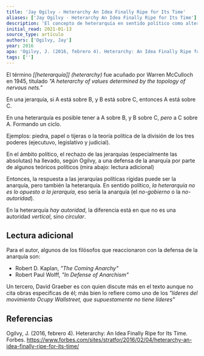 ```yaml
---
title: 'Jay Ogilvy - Heterarchy An Idea Finally Ripe for Its Time'
aliases: ['Jay Ogilvy - Heterarchy An Idea Finally Ripe for Its Time']
description: 'El concepto de heterarquía en sentido político como alternativa a la anarquía ante los sistemas jerárquicos'
initial_read: 2021-01-13
source_type: artículo
authors: ['Ogilvy, Jay']
year: 2016
apa: 'Ogilvy, J. (2016, febrero 4). Heterarchy: An Idea Finally Ripe for Its Time. Forbes. https://www.forbes.com/sites/stratfor/2016/02/04/heterarchy-an-idea-finally-ripe-for-its-time/'
tags: ['']
---
```


El término *[[heterarquía]] (heterarchy)* fue acuñado por Warren McCulloch en 1945, titulado *"A heterarchy of values determined by the topology of nervous nets."*

En una jerarquía, si A está sobre B, y B está sobre C, entonces A está sobre C.

En una heterarquía es posible tener a A  sobre B, y B sobre C, *pero* a C sobre A. Formando un ciclo.

Ejemplos: piedra, papel o tijeras o la teoría política de la división de los tres poderes (ejecutuvo, legislativo y judicial).

En el ámbito político, el rechazo de las jerarquías (especialmente las absolutas) ha llevado, según Ogilvy, a una defensa de la anarquía por parte de algunos teóricos políticos (mira abajo: lectura adicional)

Entonces, la respuesta a las jerarquías políticas rígidas puede ser la anarquía, pero también la heterarquía. En sentido político, *la heterarquía no es lo opuesto a la jerarquía*, eso sería la anarquía (el *no-gobierno* o la *no-autoridad*). 

En la heterarquía *hay autoridad*, la diferencia está en que no es una autoridad *vertical*, sino *circular*.

## Lectura adicional

Para el autor, algunos de los filósofos que reaccionaron con la defensa de la anarquía son:

- Robert D. Kaplan, *"The Coming Anarchy"*
- Robert Paul Wolff, *"In Defense of Anarchism"*

Un tercero, David Graeber es con quien discute más en el texto aunque no cita obras específicas de él; más bien lo refiere como uno de los *"líderes del movimiento  Ocupy Wallstreet, que supuestamente no tiene líderes"* 

## Referencias

Ogilvy, J. (2016, febrero 4). Heterarchy: An Idea Finally Ripe for Its Time. Forbes. https://www.forbes.com/sites/stratfor/2016/02/04/heterarchy-an-idea-finally-ripe-for-its-time/
